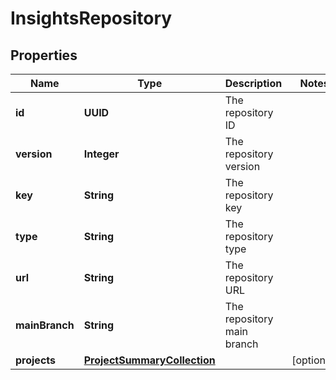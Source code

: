 

# InsightsRepository


## Properties

| Name | Type | Description | Notes |
|------------ | ------------- | ------------- | -------------|
|**id** | **UUID** | The repository ID |  |
|**version** | **Integer** | The repository version |  |
|**key** | **String** | The repository key |  |
|**type** | **String** | The repository type |  |
|**url** | **String** | The repository URL |  |
|**mainBranch** | **String** | The repository main branch |  |
|**projects** | [**ProjectSummaryCollection**](ProjectSummaryCollection.md) |  |  [optional] |



